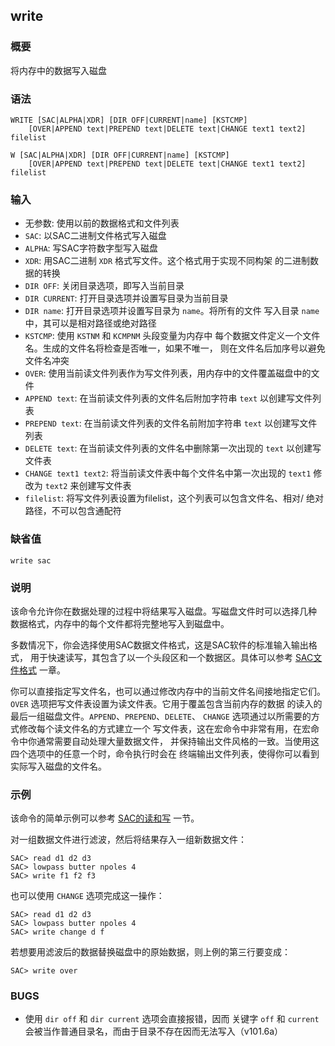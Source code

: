 ## write

### 概要

将内存中的数据写入磁盘

### 语法

``` {.bash}
WRITE [SAC|ALPHA|XDR] [DIR OFF|CURRENT|name] [KSTCMP]
    [OVER|APPEND text|PREPEND text|DELETE text|CHANGE text1 text2] filelist
```
``` {.bash}
W [SAC|ALPHA|XDR] [DIR OFF|CURRENT|name] [KSTCMP]
    [OVER|APPEND text|PREPEND text|DELETE text|CHANGE text1 text2] filelist
```


### 输入

- 无参数: 使用以前的数据格式和文件列表
- `SAC`: 以SAC二进制文件格式写入磁盘
- `ALPHA`: 写SAC字符数字型写入磁盘
- `XDR`: 用SAC二进制 `XDR` 格式写文件。这个格式用于实现不同构架
    的二进制数据的转换
- `DIR OFF`: 关闭目录选项，即写入当前目录
- `DIR CURRENT`: 打开目录选项并设置写目录为当前目录
- `DIR name`: 打开目录选项并设置写目录为 `name`。将所有的文件 写入目录 `name`
    中，其可以是相对路径或绝对路径
- `KSTCMP`: 使用 `KSTNM` 和 `KCMPNM` 头段变量为内存中
    每个数据文件定义一个文件名。生成的文件名将检查是否唯一，如果不唯一，
    则在文件名后加序号以避免文件名冲突
- `OVER`: 使用当前读文件列表作为写文件列表，用内存中的文件覆盖磁盘中的文件
- `APPEND text`: 在当前读文件列表的文件名后附加字符串 `text` 以创建写文件列表
- `PREPEND text`: 在当前读文件列表的文件名前附加字符串 `text` 以创建写文件列表
- `DELETE text`: 在当前读文件列表的文件名中删除第一次出现的 `text` 以创建写文件表
- `CHANGE text1 text2`: 将当前读文件表中每个文件名中第一次出现的 `text1` 修改为 `text2`
    来创建写文件表
- `filelist`: 将写文件列表设置为filelist，这个列表可以包含文件名、相对/
    绝对路径，不可以包含通配符

### 缺省值

``` {.bash}
write sac
```

### 说明

该命令允许你在数据处理的过程中将结果写入磁盘。写磁盘文件时可以选择几种
数据格式，内存中的每个文件都将完整地写入到磁盘中。

多数情况下，你会选择使用SAC数据文件格式，这是SAC软件的标准输入输出格式，
用于快速读写，其包含了以一个头段区和一个数据区。具体可以参考
[SAC文件格式](/fileformat) 一章。

你可以直接指定写文件名，也可以通过修改内存中的当前文件名间接地指定它们。
`OVER` 选项把写文件表设置为读文件表。它用于覆盖包含当前内存的数据
的读入的最后一组磁盘文件。`APPEND`、`PREPEND`、`DELETE`、 `CHANGE`
选项通过以所需要的方式修改每个读文件名的方式建立一个
写文件表，这在宏命令中非常有用，在宏命令中你通常需要自动处理大量数据文件，
并保持输出文件风格的一致。当使用这四个选项中的任意一个时，命令执行时会在
终端输出文件列表，使得你可以看到实际写入磁盘的文件名。

### 示例

该命令的简单示例可以参考 [SAC的读和写](/basic/read-and-write.md) 一节。

对一组数据文件进行滤波，然后将结果存入一组新数据文件：

``` {.bash}
SAC> read d1 d2 d3
SAC> lowpass butter npoles 4
SAC> write f1 f2 f3
```

也可以使用 `CHANGE` 选项完成这一操作：

``` {.bash}
SAC> read d1 d2 d3
SAC> lowpass butter npoles 4
SAC> write change d f
```

若想要用滤波后的数据替换磁盘中的原始数据，则上例的第三行要变成：

``` {.bash}
SAC> write over
```

### BUGS

-   使用 `dir off` 和 `dir current` 选项会直接报错，因而 关键字 `off` 和
    `current` 会被当作普通目录名，而由于目录不存在因而无法写入（v101.6a）
